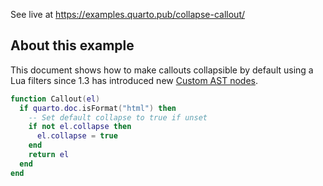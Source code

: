 

See live at <https://examples.quarto.pub/collapse-callout/>

## About this example

This document shows how to make callouts collapsible by default using a Lua filters since 1.3 has introduced new [Custom AST nodes](https://quarto.org/docs/prerelease/1.3/ast.html#example-callouts).

``` lua
function Callout(el)
  if quarto.doc.isFormat("html") then
    -- Set default collapse to true if unset
    if not el.collapse then
      el.collapse = true
    end
    return el
  end
end
```
